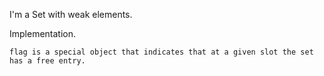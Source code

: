 I'm a Set with weak elements. 

Implementation.

	flag is a special object that indicates that at a given slot the set has a free entry.